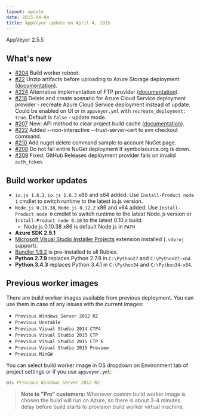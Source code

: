 ```yaml
---
layout: update
date: 2015-04-04
title: AppVeyor update on April 4, 2015
---
```


AppVeyor 2.5.5

## What's new

* [#204](https://github.com/appveyor/ci/issues/204) Build worker reboot.
* [#22](https://github.com/appveyor/ci/issues/22) Unzip artifacts before uploading to Azure Storage deployment ([documentation](/docs/deployment/azure-blob/)).
* [#224](https://github.com/appveyor/ci/issues/224) Alternative implementation of FTP provider ([documentation](https://github.com/appveyor/ci/issues/224#issue-66229260)).
* [#218](https://github.com/appveyor/ci/issues/218) Delete and create scenario for Azure Cloud Service deployment provider - recreate Azure Cloud Service deployment instead of update. Could be enabled on UI or in `appveyor.yml` with `recreate_deployment: true`. Default is `false` - update mode.
* [#207](https://github.com/appveyor/ci/issues/207) New: API method to clear project build cache ([documentation](/docs/api/projects-builds#delete-project-build-cache)).
* [#222](https://github.com/appveyor/ci/issues/222) Added --non-interactive --trust-server-cert to svn checkout command.
* [#210](https://github.com/appveyor/ci/issues/210) Add nuget delete command sample to account NuGet page.
* [#208](https://github.com/appveyor/ci/issues/208) Do not fail entire NuGet deployment if symbolsource.org is down.
* [#209](https://github.com/appveyor/ci/issues/209) Fixed: GitHub Releases deployment provider fails on invalid `auth_token`.

## Build worker updates

* `io.js 1.6.2`, `io.js 1.6.3` x86 and x64 added. Use `Install-Product node 1` cmdlet to switch runtime to the latest io.js version.
* `Node.js 0.10.38`, `Node.js 0.12.2` x86 and x64 added. Use `Install-Product node 0` cmdlet to switch runtime to the latest Node.js version or `Install-Product node 0.10` to the latest 0.10.x build.
    * Node.js 0.10.38 x86 is default Node.js in `PATH`
* **Azure SDK 2.5.1**
* [Microsoft Visual Studio Installer Projects](https://visualstudiogallery.msdn.microsoft.com/9abe329c-9bba-44a1-be59-0fbf6151054d) extension installed (`.vdproj` support).
* [Bundler 1.9.2](https://rubygems.org/gems/bundler/versions/1.9.2) is pre-installed to all Rubies.
* **Python 2.7.9** replaces Python 2.7.8 in `C:\Python27` and `C:\Python27-x64`.
* **Python 3.4.3** replaces Python 3.4.1 in `C:\Python34` and `C:\Python34-x64`.

## Previous worker images

There are build worker images available from previous deployment. You can use them in case of any issues with the current images:

* `Previous Windows Server 2012 R2`
* `Previous Unstable`
* `Previous Visual Studio 2014 CTP4`
* `Previous Visual Studio 2015 CTP`
* `Previous Visual Studio 2015 CTP 6`
* `Previous Visual Studio 2015 Preview`
* `Previous MinGW`

You can select build worker image in OS dropdown on Environment tab of project settings or if you use `appveyor.yml`:

```yaml
os: Previous Windows Server 2012 R2
```

> **Note to "Pro" customers:** Whenever custom build worker image is chosen the build will run on Azure, so there is about 3-4 minutes delay before build starts to provision build worker virtual machine.
